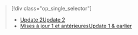 > [!div class="op_single_selector"]
> * [<span data-ttu-id="7524b-101">Update 2</span><span class="sxs-lookup"><span data-stu-id="7524b-101">Update 2</span></span>](../articles/storsimple/storsimple-manage-backup-policies-u2.md)
> * [<span data-ttu-id="7524b-102">Mises à jour 1 et antérieures</span><span class="sxs-lookup"><span data-stu-id="7524b-102">Update 1 & earlier</span></span>](../articles/storsimple/storsimple-manage-backup-policies.md)
> 
> 

